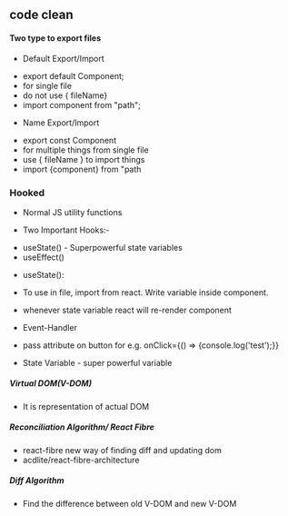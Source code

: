## code clean

#### Two type to export files

- Default Export/Import

* export default Component;
* for single file
* do not use { fileName}
* import component from "path";

- Name Export/Import

* export const Component
* for multiple things from single file
* use { fileName } to import things
* import {component} from "path

### Hooked

- Normal JS utility functions

* Two Important Hooks:-

- useState() - Superpowerful state variables
- useEffect()

* useState():

- To use in file, import from react. Write variable inside component.
- whenever state variable react will re-render component

- Event-Handler

* pass attribute on button for e.g. onClick={() => {console.log('test');}}

* State Variable - super powerful variable

##### Virtual DOM(V-DOM)

- It is representation of actual DOM

##### Reconciliation Algorithm/ React Fibre

- react-fibre new way of finding diff and updating dom
- acdlite/react-fibre-architecture

##### Diff Algorithm

- Find the difference between old V-DOM and new V-DOM
